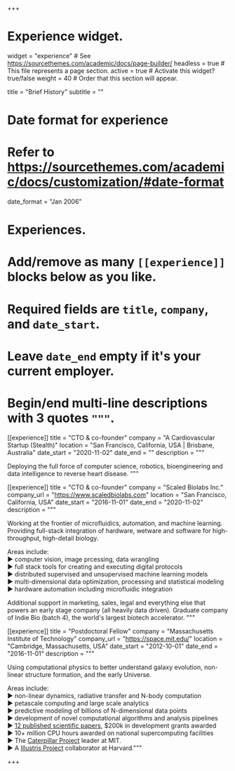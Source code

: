 +++
# Experience widget.
widget = "experience"  # See https://sourcethemes.com/academic/docs/page-builder/
headless = true  # This file represents a page section.
active = true  # Activate this widget? true/false
weight = 40  # Order that this section will appear.

title = "Brief History"
subtitle = ""

# Date format for experience
#   Refer to https://sourcethemes.com/academic/docs/customization/#date-format
date_format = "Jan 2006"

  
# Experiences.
#   Add/remove as many `[[experience]]` blocks below as you like.
#   Required fields are `title`, `company`, and `date_start`.
#   Leave `date_end` empty if it's your current employer.
#   Begin/end multi-line descriptions with 3 quotes `"""`.

[[experience]]
  title = "CTO &amp; co-founder"
  company = "A Cardiovascular Startup (Stealth)"
  location = "San Francisco, California, USA | Brisbane, Australia"
  date_start = "2020-11-02"
  date_end = ""
  description = """

Deploying the full force of computer science, robotics, bioengineering and data intelligence to reverse heart disease. 
"""

[[experience]]
  title = "CTO &amp; co-founder"
  company = "Scaled Biolabs Inc."
  company_url = "https://www.scaledbiolabs.com"
  location = "San Francisco, California, USA"
  date_start = "2016-11-01"
  date_end = "2020-11-02"
  description = """

Working at the frontier of microfluidics, automation, and machine learning. Providing full-stack integration of hardware, wetware and software for high-throughput, high-detail biology.  

Areas include:  
► computer vision, image prcessing, data wrangling  
► full stack tools for creating and executing digital protocols  
► distributed supervised and unsupervised machine learning models  
► multi-dimensional data optimization, processing and statistical modeling  
► hardware automation including microfluidic integration

Additional support in marketing, sales, legal and everything else that powers an early stage company (all heavily data driven). Graduate company of Indie Bio (batch 4), the world's largest biotech accelerator. """

[[experience]]
  title = "Postdoctoral Fellow"
  company = "Massachusetts Institute of Technology"
  company_url = "https://space.mit.edu/"
  location = "Cambridge, Massachusetts, USA"
  date_start = "2012-10-01"
  date_end = "2016-11-01"
  description = """ 

  Using computational physics to better understand galaxy evolution, non-linear structure formation, and the early Universe. 

Areas include:  
► non-linear dynamics, radiative transfer and N-body computation  
► petascale computing and large scale analytics   
► predictive modeling of billions of N-dimensional data points  
► development of novel computational algorithms and analysis pipelines  
► [12 published scientific papers](https://scholar.google.com.au/citations?user=ndwtPccAAAAJ&hl=en), $200k in development grants awarded  
► 10+ million CPU hours awarded on national supercomputing facilities  
► The [Caterpillar Project](www.caterpillarproject.org) leader at MIT.  
► A [Illustris Project](www.illustris-project.org) collaborator at Harvard."""

+++
